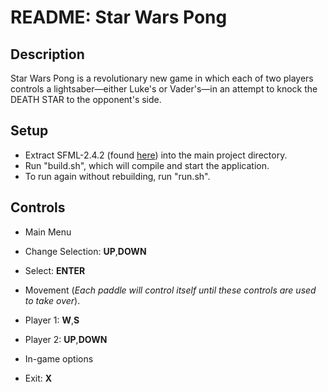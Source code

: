 # README: Star Wars Pong

## Description

Star Wars Pong is a revolutionary new game in which each of two players controls a
lightsaber—either Luke's or Vader's—in an attempt to knock the DEATH STAR to the opponent's side.

## Setup

* Extract SFML-2.4.2 (found [here](https://www.sfml-dev.org/files/SFML-2.4.2-linux-gcc-64-bit.tar.gz)) into the main project directory.
* Run "build.sh", which will compile and start the application.
* To run again without rebuilding, run "run.sh".


## Controls

* Main Menu
 * Change Selection: <b>UP</b>,<b>DOWN</b>
 * Select: <b>ENTER</b>


* Movement (<i>Each paddle will control itself until these controls are used to take over</i>).
 * Player 1: <b>W</b>,<b>S</b>
 * Player 2: <b>UP</b>,<b>DOWN</b>


* In-game options
 * Exit: <b>X</b>

